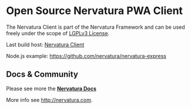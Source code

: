 Open Source Nervatura PWA Client
=========================

The Nervatura Client is part of the Nervatura Framework and can be used freely under the scope of [LGPLv3 License](http://www.gnu.org/licenses/lgpl.html).

Last build host: [Nervatura Client](https://nervatura.github.io/nervatura-client)

Node.js example: https://github.com/nervatura/nervatura-express
## Docs & Community

Please see more the [**Nervatura Docs**](https://nervatura.github.io/nervatura/)

More info see http://nervatura.com.
